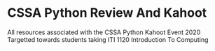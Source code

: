 # CSSA Python Review And Kahoot

All resources associated with the CSSA Python Kahoot Event 2020
Targetted towards students taking ITI 1120 Introduction To Computing
